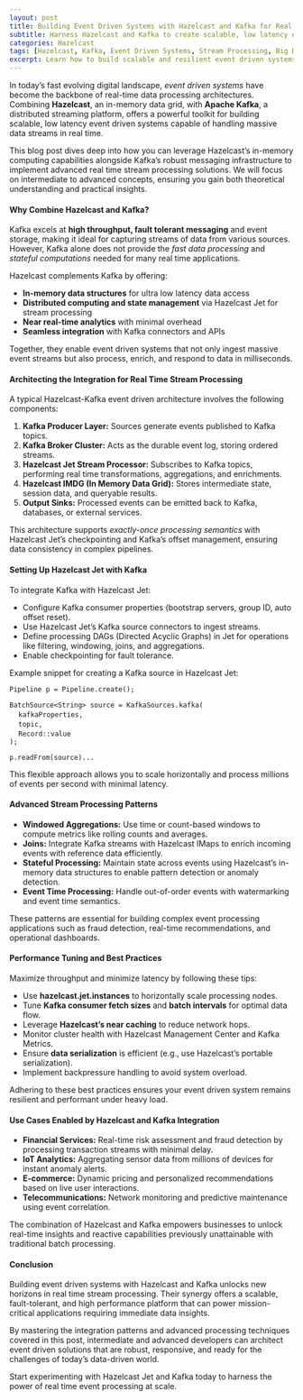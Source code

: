 ```yaml
---
layout: post
title: Building Event Driven Systems with Hazelcast and Kafka for Real Time Stream Processing
subtitle: Harness Hazelcast and Kafka to create scalable, low latency event driven architectures with real time stream processing capabilities
categories: Hazelcast
tags: [Hazelcast, Kafka, Event Driven Systems, Stream Processing, Big Data, Real Time Analytics, Distributed Systems]
excerpt: Learn how to build scalable and resilient event driven systems by integrating Hazelcast and Kafka for efficient real time stream processing in distributed environments.
---
```

In today’s fast evolving digital landscape, *event driven systems* have become the backbone of real-time data processing architectures. Combining **Hazelcast**, an in-memory data grid, with **Apache Kafka**, a distributed streaming platform, offers a powerful toolkit for building scalable, low latency event driven systems capable of handling massive data streams in real time.

This blog post dives deep into how you can leverage Hazelcast’s in-memory computing capabilities alongside Kafka’s robust messaging infrastructure to implement advanced real time stream processing solutions. We will focus on intermediate to advanced concepts, ensuring you gain both theoretical understanding and practical insights.

#### Why Combine Hazelcast and Kafka?

Kafka excels at **high throughput, fault tolerant messaging** and event storage, making it ideal for capturing streams of data from various sources. However, Kafka alone does not provide the *fast data processing* and *stateful computations* needed for many real time applications.

Hazelcast complements Kafka by offering:

- **In-memory data structures** for ultra low latency data access
- **Distributed computing and state management** via Hazelcast Jet for stream processing
- **Near real-time analytics** with minimal overhead
- **Seamless integration** with Kafka connectors and APIs

Together, they enable event driven systems that not only ingest massive event streams but also process, enrich, and respond to data in milliseconds.

#### Architecting the Integration for Real Time Stream Processing

A typical Hazelcast-Kafka event driven architecture involves the following components:

1. **Kafka Producer Layer:** Sources generate events published to Kafka topics.
2. **Kafka Broker Cluster:** Acts as the durable event log, storing ordered streams.
3. **Hazelcast Jet Stream Processor:** Subscribes to Kafka topics, performing real time transformations, aggregations, and enrichments.
4. **Hazelcast IMDG (In Memory Data Grid):** Stores intermediate state, session data, and queryable results.
5. **Output Sinks:** Processed events can be emitted back to Kafka, databases, or external services.

This architecture supports *exactly-once processing semantics* with Hazelcast Jet’s checkpointing and Kafka’s offset management, ensuring data consistency in complex pipelines.

#### Setting Up Hazelcast Jet with Kafka

To integrate Kafka with Hazelcast Jet:

- Configure Kafka consumer properties (bootstrap servers, group ID, auto offset reset).
- Use Hazelcast Jet’s Kafka source connectors to ingest streams.
- Define processing DAGs (Directed Acyclic Graphs) in Jet for operations like filtering, windowing, joins, and aggregations.
- Enable checkpointing for fault tolerance.
  
Example snippet for creating a Kafka source in Hazelcast Jet:

`Pipeline p = Pipeline.create();`

`BatchSource<String> source = KafkaSources.kafka(`  
&nbsp;&nbsp;&nbsp;&nbsp;`kafkaProperties,`  
&nbsp;&nbsp;&nbsp;&nbsp;`topic,`  
&nbsp;&nbsp;&nbsp;&nbsp;`Record::value`  
`);`

`p.readFrom(source)...`

This flexible approach allows you to scale horizontally and process millions of events per second with minimal latency.

#### Advanced Stream Processing Patterns

- **Windowed Aggregations:** Use time or count-based windows to compute metrics like rolling counts and averages.
- **Joins:** Integrate Kafka streams with Hazelcast IMaps to enrich incoming events with reference data efficiently.
- **Stateful Processing:** Maintain state across events using Hazelcast’s in-memory data structures to enable pattern detection or anomaly detection.
- **Event Time Processing:** Handle out-of-order events with watermarking and event time semantics.
  
These patterns are essential for building complex event processing applications such as fraud detection, real-time recommendations, and operational dashboards.

#### Performance Tuning and Best Practices

Maximize throughput and minimize latency by following these tips:

- Use **hazelcast.jet.instances** to horizontally scale processing nodes.
- Tune **Kafka consumer fetch sizes** and **batch intervals** for optimal data flow.
- Leverage **Hazelcast’s near caching** to reduce network hops.
- Monitor cluster health with Hazelcast Management Center and Kafka Metrics.
- Ensure **data serialization** is efficient (e.g., use Hazelcast’s portable serialization).
- Implement backpressure handling to avoid system overload.

Adhering to these best practices ensures your event driven system remains resilient and performant under heavy load.

#### Use Cases Enabled by Hazelcast and Kafka Integration

- **Financial Services:** Real-time risk assessment and fraud detection by processing transaction streams with minimal delay.
- **IoT Analytics:** Aggregating sensor data from millions of devices for instant anomaly alerts.
- **E-commerce:** Dynamic pricing and personalized recommendations based on live user interactions.
- **Telecommunications:** Network monitoring and predictive maintenance using event correlation.

The combination of Hazelcast and Kafka empowers businesses to unlock real-time insights and reactive capabilities previously unattainable with traditional batch processing.

#### Conclusion

Building event driven systems with Hazelcast and Kafka unlocks new horizons in real time stream processing. Their synergy offers a scalable, fault-tolerant, and high performance platform that can power mission-critical applications requiring immediate data insights.

By mastering the integration patterns and advanced processing techniques covered in this post, intermediate and advanced developers can architect event driven solutions that are robust, responsive, and ready for the challenges of today’s data-driven world.

Start experimenting with Hazelcast Jet and Kafka today to harness the power of real time event processing at scale.
